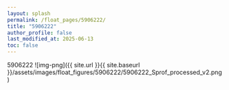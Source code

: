 ```yaml
---
layout: splash
permalink: /float_pages/5906222/
title: "5906222"
author_profile: false
last_modified_at: 2025-06-13
toc: false
---
```

 
5906222
![img-png]({{ site.url }}{{ site.baseurl }}/assets/images/float_figures/5906222/5906222_Sprof_processed_v2.png)